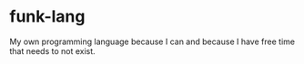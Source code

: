 # funk-lang

My own programming language because I can and because I have free time that needs to not exist.
